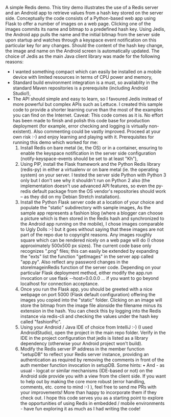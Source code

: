 A simple Redis demo.
This tiny demo illustrates the use of a Redis server and an Android app to retrieve values from a hash key stored on the server side. Conceptually the code consists of a Python-based web app using Flask to offer a number of images on a web page. Clicking one of the images commits its name and bitmap to a predefined hash key. Using Jedis, the Android app pulls the name and the initial bitmap from the server side upon startup and watches through a keyspace event notification on this particular key for any changes. Should the content of the hash key change, the image and name on the Android screen is automatically updated.
The choice of Jedis as the main Java client library was made for the following reasons:
- I wanted something compact which can easily be installed on a mobile device with limited resources in terms of CPU power and memory,
- Standard build environment integration is a must, so availablity in the standard Maven repositories is a prerequisite (including Android Studio!),
- The API should simple and easy to learn, so I favoured Jedis instead of more powerful but complex APIs such as Lettuce.
I created this sample code to provide a shorter learning curve than the most of the examples you can find on the Internet.
Caveat: This code comes as it is. No effort has been made to finish and polish this code base for production deployment (for example, error checking and logging is virtually non-existent). Also commenting could be vastly improved. Proceed at your own risk :-) and enjoy learning and playing with it.
Prerequisites for running this demo which worked for me:
    1. Install Redis on bare metal (ie, the OS) or in a container, ensuring to enable the keyspace notification in the server side configuration (notify-keyspace-events should be set to at least "Kh"),
    2. Using PIP, install the Flask framework and the Python Redis  library (redis-py) in either a virtualenv or on bare metal (ie. the operating system) on your server. I tested the server side Python with Python 3 only but I don't see why it shouldn't run on Python 2 also (the implementation doesn't use advanced API features, so even the py-redis default package from the  OS vendor's repositories should work – as they did on my Debian Stretch installation). 
    3. Install the Python Flask server code at a location of your choice and populate the "static" subdirectory with sample images, As the sample app represents a fashion blog (where a blogger can choose a picture which is then stored in the Redis hash and synchronized to the Android app running on the mobile), I chose images comparable to Ugly Dolls :-) but it goes without saying that these images are not part of the repo due to copyright reasons. Any images roughly square which can be rendered nicely on a web page will do (I chose approximately 500x500 px sizes). The current code base only recognizes ".png" files; this can easily be extended by expanding the "exts" list the function "getImages" in the server app called "app.py". Also reflect any password changes in the storeImageinRedis function of the server code. Depending on your particular Flask deployment method, either modify the app.run invocation or use flask --host=0.0.0.0 ... if you want to go beyond localhost for connection acceptance. 
    4. Once you run the Flask app, you should be greeted with a nice webpage on port 5000 (Flask default configuration) offering the images you copied into the "static" folder. Clicking on an image will store the bitmap from the image file alonside the filename minus its extension in the hash. You can check this by logging into the Redis instance via redis-cli and checking the values under the hash key called "fashionPic". 
    5. Using your Android / Java IDE of choice from IntelliJ :-) (I used AndroidStudio), open the project in the main repo folder. Verify in the IDE in the project configuration that jedis is listed as a library dependency (otherwise your Android project won't build). 
    6. Modify the Redis server  IP address in the member function "setupDB" to reflect your Redis server instance, providing an authentication as required by removing the comments in front of the auth member function invocation in setupDB. 
Some hints:
    • And - as usual - logcat or similar mechanisms (IDE-based or not) on the Android side provide you with a view from the client side. 
If you want to help out by making the core more robust (error handling, comments, etc. come to mind :-) ), feel free to send me PRs with your improvements! More than happy to incorporate them if they check out.
I hope this code serves you as a starting point to explore the opportunities of using Redis in embedded / mobile environments - have fun exploring it as much as I had writing the code!
